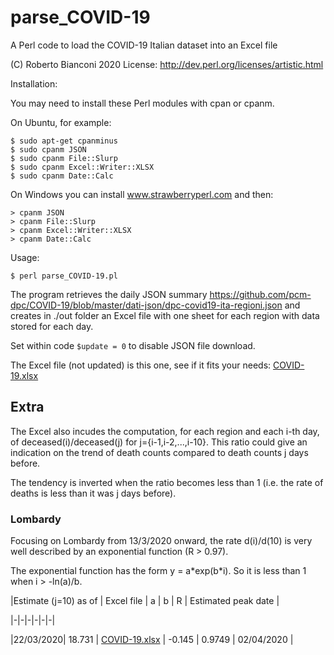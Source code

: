 # parse_COVID-19
A Perl code to load the COVID-19 Italian dataset into an Excel file

(C) Roberto Bianconi 2020 
License: http://dev.perl.org/licenses/artistic.html

Installation:

You may need to install these Perl modules with cpan or cpanm. 

On Ubuntu, for example:
```
$ sudo apt-get cpanminus
$ sudo cpanm JSON
$ sudo cpanm File::Slurp
$ sudo cpanm Excel::Writer::XLSX
$ sudo cpanm Date::Calc
```
On Windows you can install www.strawberryperl.com and then:
```
> cpanm JSON
> cpanm File::Slurp
> cpanm Excel::Writer::XLSX
> cpanm Date::Calc
```

Usage:
```
$ perl parse_COVID-19.pl
```

The program retrieves the daily JSON summary https://github.com/pcm-dpc/COVID-19/blob/master/dati-json/dpc-covid19-ita-regioni.json and creates in ./out folder an Excel file with one sheet for each region with data stored for each day.

Set within code `$update = 0` to disable JSON file download.

The Excel file (not updated) is this one, see if it fits your needs: [COVID-19.xlsx](./out/COVID-19.xlsx)

## Extra

The Excel also incudes the computation, for each region and each i-th day, of deceased(i)/deceased(j) for j={i-1,i-2,...,i-10}. This ratio could give an indication on the trend of death counts compared to death counts j days before. 

The tendency is inverted when the ratio becomes less than 1 (i.e. the rate of deaths is less than it was j days before).

### Lombardy

Focusing on Lombardy from 13/3/2020 onward, the rate d(i)/d(10) is very well described by an exponential function (R > 0.97).

The exponential function has the form y = a\*exp(b\*i). So it is less than 1 when i > -ln(a)/b.


|Estimate (j=10) as of | Excel file | a | b | R | Estimated peak date |

|-|-|-|-|-|-|

|22/03/2020| 18.731 | [COVID-19.xlsx](./out/COVID-19.xlsx) | -0.145 | 0.9749 | 02/04/2020 |	



